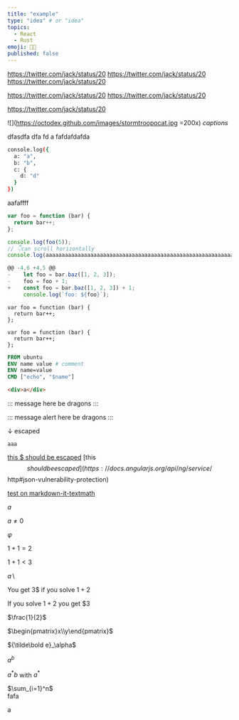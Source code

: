 ```yaml
---
title: "example"
type: "idea" # or "idea"
topics: 
  - React
  - Rust
emoji: 👩‍💻
published: false
---
```



https://twitter.com/jack/status/20
https://twitter.com/jack/status/20
https://twitter.com/jack/status/20

https://twitter.com/jack/status/20
https://twitter.com/jack/status/20

https://twitter.com/jack/status/20

![](https://octodex.github.com/images/stormtroopocat.jpg =200x)
*captions*

dfasdfa
dfa
fd
a
fafdafdafda
```bash
console.log({
  a: "a",
  b: "b",
  c: {
    d: "d"
  }
})
```


aafaffff


``` js:fooBar.js
var foo = function (bar) {
  return bar++;
};

console.log(foo(5));
// 👇can scroll horizontally
console.log(aaaaaaaaaaaaaaaaaaaaaaaaaaaaaaaaaaaaaaaaaaaaaaaaaaaaaaaaaaaaaaaaaaaaaaaaaaaaaaaaaaaaaaaaaaaaaaaaaaaaaaaaaaaaaaaaaaaaaaaaaaaaaaaaaaaaaaaaaaaaaaaaaaaaaaaaaaaaaaaaaaaaaaaaaaaaaaaaaaaaaaaaaaaaa);
```

```js diff :fooBar.js
@@ -4,6 +4,5 @@
-    let foo = bar.baz([1, 2, 3]);
-    foo = foo + 1;
+    const foo = bar.baz([1, 2, 3]) + 1;
     console.log(`foo: ${foo}`);
```

``` js:example
var foo = function (bar) {
  return bar++;
};
```

``` html:<should escape>
var foo = function (bar) {
  return bar++;
};
```

```Dockerfile
FROM ubuntu
ENV name value # comment
ENV name=value
CMD ["echo", "$name"]
```

```html
<div>a</div>
```


::: message
here be dragons
:::


::: message alert
here be dragons
:::


↓ escaped


```"><img/onerror="alert(location)"src=.>
aaa
```



[this $ should be escaped](https://docs.angularjs.org/api/ng/service/$http#json-vulnerability-protection)
[this $$ should be escaped](https://docs.angularjs.org/api/ng/service/$$http#json-vulnerability-protection)

[test on markdown-it-textmath](https://goessner.github.io/markdown-it-texmath/index.html)

$a$	

$a\ne0$

$\varphi$

$1+1=2$	

$1+1<3$	

$a \backslash$	

You get 3$ if you solve $1+2$	

If you solve $1+2$ you get $3	

$\frac{1}{2}$	

$\begin{pmatrix}x\\y\end{pmatrix}$	

${\tilde\bold e}_\alpha$	

$a^{b}$	

$a^*b$ with $a^*$	

$\sum_{i=1}^n$	
fafa

a
